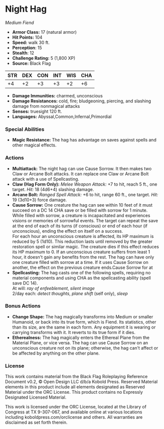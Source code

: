 # Night Hag

*Medium* *Fiend*

- **Armor Class:** 17 (natural armor)
- **Hit Points:** 104 
- **Speed:** walk 30 ft.
- **Perception**: 15
- **Stealth**: 12
- **Challenge Rating:** 5 (1,800 XP)
- **Source:** Black Flag

| STR | DEX | CON | INT | WIS | CHA |
| --- | --- | --- | --- | --- | --- |
| +4 | +2 | +3 | +3 | +2 | +6 |

- **Damage Immunities:** charmed, unconscious
- **Damage Resistances:** cold, fire; bludgeoning, piercing, and slashing damage from nonmagical attacks
- **Senses:** truesight 120 ft.
- **Languages:** Abyssal,Common,Infernal,Primordial

### Special Abilities

- **Magic Resistance:** The hag has advantage on saves against spells and other magical effects.

### Actions

- **Multiattack:** The night hag can use Cause Sorrow. It then makes two Claw or Arcane Bolt attacks. It can replace one Claw or Arcane Bolt attack with a use of Spellcasting.
- **Claw (Hag Form Only):** _Melee Weapon Attack:_ +7 to hit, reach 5 ft., one target. _Hit:_ 18 (4d6+4) slashing damage.
- **Arcane Bolt:** _Ranged Spell Attack:_ +6 to hit, range 60 ft., one target. _Hit:_ 19 (3d10+3) force damage.
- **Cause Sorrow:** One creature the hag can see within 10 feet of it must succeed on a DC 14 CHA save or be filled with sorrow for 1 minute. While filled with sorrow, a creature is incapacitated and experiences visions or memories of sorrowful events. The target can repeat the save at the end of each of its turns (if conscious) or end of each hour (if unconscious), ending the effect on itself on a success.<br>For each hour an unconscious creature is affected, its HP maximum is reduced by 5 (1d10). This reduction lasts until removed by the greater restoration spell or similar magic. The creature dies if this effect reduces its HP maximum to 0. If an unconscious creature suffers from least 1 hour, it doesn't gain any benefits from the rest. The hag can have only one creature filled with sorrow at a time. If it uses Cause Sorrow on another, the effect on the previous creature ends.Cause Sorrow for at
- **Spellcasting:** The hag casts one of the following spells, requiring no material components and using CHA as the spellcasting ability (spell save DC 14).<br>At will: _ray of enfeeblement_, _silent image_<br>2/day each: _detect thoughts_, _plane shift_ (self only), _sleep_

### Bonus Actions

- **Change Shape:** The hag magically transforms into Medium or smaller Humanoid, or back into its true form, which is Fiend. Its statistics, other than its size, are the same in each form. Any equipment it is wearing or carrying transforms with it. It reverts to its true form if it dies.
- **Etherealness:** The hag magically enters the Ethereal Plane from the Material Plane, or vice versa. The hag can use Cause Sorrow on an unconscious creature not on its plane; otherwise, the hag can't affect or be affected by anything on the other plane.


### License

This work contains material from the Black Flag Roleplaying Reference Document v0.2, © Open Design LLC d/b/a Kobold Press. Reserved Material elements in this product include all elements designated as Reserved Material under the ORC License. This product contains no Expressly Designated Licensed Material.

This work is licensed under the ORC License, located at the Library of Congress at TX 9-307-067, and available online at various locations including koboldpress.com/orclicense and others. All warranties are disclaimed as set forth therein.
